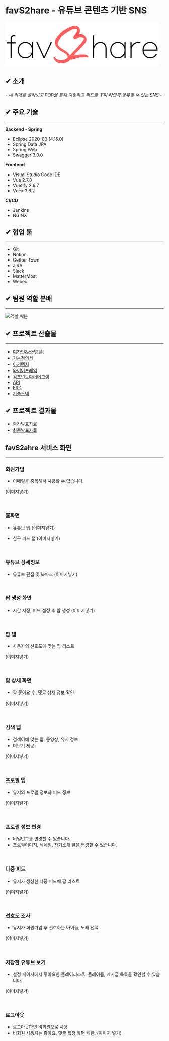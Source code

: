 #  favS2hare - 유튜브 콘텐츠 기반 SNS

![로고](./docs/image/favS2hare.png)

## ✔ 소개
*- 내 최애를 골라보고 POP을 통해 자랑하고 피드를 꾸며 타인과 공유할 수 있는 SNS -*


## ✔ 주요 기술
---

**Backend - Spring**
- Eclipse 2020-03 (4.15.0)
- Spring Data JPA
- Spring Web
- Swagger 3.0.0

**Frontend**
- Visual Studio Code IDE
- Vue 2.7.8
- Vuetify 2.6.7
- Vuex 3.6.2

**CI/CD**
- Jenkins
- NGINX

## ✔ 협업 툴
---
- Git
- Notion
- Gether Town
- JIRA
- Slack
- MatterMost
- Webex

## ✔ 팀원 역할 분배
---
![역할 배분]()

## ✔ 프로젝트 산출물
---
- [디자인&컨셉기획](./docs/디자인_컨셉기획.md)
- [기능정의서](./docs/기능정의서.md)
- [아키텍처](./docs/서비스_아키텍처.md)
- [와이어프레임](./docs/와이어프레임.md)
- [컴포넌트다이어그램](./docs/컴포넌트_다이어그램.md)
- [API](./docs/API.md)
- [ERD](./docs/ERD.md)
- [기술스택](./docs/기술스택.md)

## ✔ 프로젝트 결과물
- [중간발표자료](./docs/ppt/)
- [최종발표자료](./docs/ppt/)

## favS2ahre 서비스 화면
---

### 회원가입 
- 이메일을 중복해서 사용할 수 없습니다.

(이미지넣기)

<br>

### 홈화면
- 유튜브 탭
(이미지넣기)

- 친구 피드 탭
(이미지넣기)

<br>

### 유튜브 상세정보
- 유튜브 편집 및 북마크
(이미지넣기)

<br>

### 팝 생성 화면
- 시간 지정, 피드 설정 후 팝 생성
(이미지넣기)

<br>

### 팝 탭
- 사용자의 선호도에 맞는 팝 리스트 

(이미지넣기)

<br>

### 팝 상세 화면
- 팝 좋아요 수, 댓글 상세 정보 확인

(이미지넣기)

<br>


### 검색 탭
- 검색어에 맞는 팝, 동영상, 유저 정보
- 더보기 제공

(이미지넣기)

<br>

### 프로필 탭
- 유저의 프로필 정보와 피드 정보

(이미지넣기)

<br>

### 프로필 정보 변경
- 비밀번호를 변경할 수 있습니다.
- 프로필이미지, 닉네임, 자기소개 글을 변경할 수 있습니다.

<br>

### 다중 피드
- 유저가 생성한 다중 피드에 팝 리스트 

(이미지넣기)

<br>

### 선호도 조사
- 유저가 회원가입 후 선호하는 아이돌, 노래 선택 

(이미지넣기)

<br>

### 저장한 유튜브 보기
- 설정 페이지에서 좋아요한 플레이리스트, 플레이룸, 게시글 목록을 확인할 수 있습니다.

(이미지넣기)

<br>


### 로그아웃
- 로그아웃하면 비회원으로 사용
- 비회원 사용자는 좋아요, 댓글 특정 화면 제한.
(이미지 넣기)
